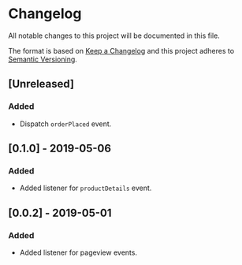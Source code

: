 # Changelog

All notable changes to this project will be documented in this file.

The format is based on [Keep a Changelog](http://keepachangelog.com/en/1.0.0/)
and this project adheres to [Semantic Versioning](http://semver.org/spec/v2.0.0.html).

## [Unreleased]

### Added

- Dispatch `orderPlaced` event.

## [0.1.0] - 2019-05-06

### Added

- Added listener for `productDetails` event.

## [0.0.2] - 2019-05-01

### Added

- Added listener for pageview events.
